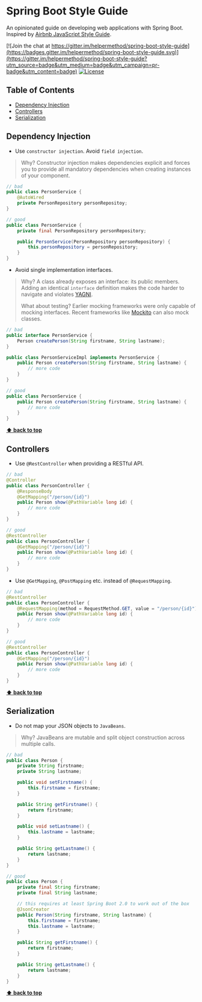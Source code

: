 # Spring Boot Style Guide

An opinionated guide on developing web applications with Spring Boot. Inspired by [Airbnb JavaScript Style Guide](https://github.com/airbnb/javascript).

[![Join the chat at https://gitter.im/helpermethod/spring-boot-style-guide](https://badges.gitter.im/helpermethod/spring-boot-style-guide.svg)](https://gitter.im/helpermethod/spring-boot-style-guide?utm_source=badge&utm_medium=badge&utm_campaign=pr-badge&utm_content=badge)
[![License](https://img.shields.io/badge/license-MIT-blue.svg)](https://raw.githubusercontent.com/helpermethod/spring-boot-style-guide/master/LICENSE)

## Table of Contents

* [Dependency Injection](#dependency-injection)
* [Controllers](#controllers)
* [Serialization](#serialization)

## Dependency Injection

* Use `constructor injection`. Avoid `field injection`.

> Why? Constructor injection makes dependencies explicit and forces you to provide all mandatory dependencies when creating instances of your component.

```java
// bad
public class PersonService {
    @AutoWired
    private PersonRepository personRepositoy;
}

// good
public class PersonService {
    private final PersonRepository personRepository;

    public PersonService(PersonRepository personRepository) {
        this.personRepository = personRepository;
    }
}    
```

* Avoid single implementation interfaces.

> Why? A class already exposes an interface: its public members. Adding an identical `interface` definition makes the code harder to navigate and violates [YAGNI](https://en.wikipedia.org/wiki/You_aren%27t_gonna_need_it).
>
> What about testing? Earlier mocking frameworks were only capable of mocking interfaces. Recent frameworks like [Mockito](https://site.mockito.org/) can also mock classes. 

```java
// bad
public interface PersonService {
    Person createPerson(String firstname, String lastname);
}

public class PersonServiceImpl implements PersonService {
    public Person createPerson(String firstname, String lastname) {
        // more code
    }
}

// good
public class PersonService {
    public Person createPerson(String firstname, String lastname) {
        // more code
    }
}
```

**[⬆ back to top](#table-of-contents)**

## Controllers

* Use `@RestController` when providing a RESTful API.

```java
// bad
@Controller
public class PersonController {
    @ResponseBody
    @GetMapping("/person/{id}")
    public Person show(@PathVariable long id) {
        // more code
    }
}

// good
@RestController
public class PersonController {
    @GetMapping("/person/{id}")
    public Person show(@PathVariable long id) {
        // more code
    }
}
```

* Use `@GetMapping`, `@PostMapping` etc. instead of `@RequestMapping`.
 
```java
// bad
@RestController
public class PersonController {
    @RequestMapping(method = RequestMethod.GET, value = "/person/{id}")
    public Person show(@PathVariable long id) {
        // more code
    }
}

// good
@RestController
public class PersonController {
    @GetMapping("/person/{id}")
    public Person show(@PathVariable long id) {
        // more code
    }
}
```

**[⬆ back to top](#table-of-contents)**

## Serialization

* Do not map your JSON objects to `JavaBeans`.

> Why? JavaBeans are mutable and split object construction across multiple calls.

```java
// bad
public class Person {
    private String firstname;
    private String lastname;

    public void setFirstname() {
        this.firstname = firstname;
    }

    public String getFirstname() {
        return firstname;
    }

    public void setLastname() {
        this.lastname = lastname;
    }

    public String getLastname() {
        return lastname;
    }
}

// good
public class Person {
    private final String firstname;
    private final String lastname;

    // this requires at least Spring Boot 2.0 to work out of the box
    @JsonCreator
    public Person(String firstname, String lastname) {
        this.firstname = firstname;
        this.lastname = lastname;
    }

    public String getFirstname() {
        return firstname;
    }

    public String getLastname() {
        return lastname;
    }
}
```

**[⬆ back to top](#table-of-contents)**
